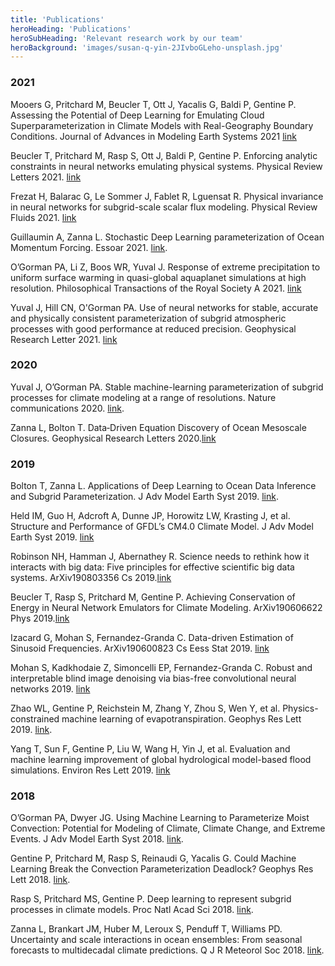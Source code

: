 ```yaml
---
title: 'Publications'
heroHeading: 'Publications'
heroSubHeading: 'Relevant research work by our team'
heroBackground: 'images/susan-q-yin-2JIvboGLeho-unsplash.jpg'
---
```



### 2021
Mooers G, Pritchard M, Beucler T, Ott J, Yacalis G, Baldi P, Gentine P. Assessing the Potential of Deep Learning for Emulating Cloud Superparameterization in Climate Models with Real-Geography Boundary Conditions. Journal of Advances in Modeling Earth Systems 2021 [link]( https://doi.org/10.1029/2020MS002385)

Beucler T, Pritchard M, Rasp S, Ott J, Baldi P, Gentine P. Enforcing analytic constraints in neural networks emulating physical systems. Physical Review Letters 2021. [link](https://journals.aps.org/prl/abstract/10.1103/PhysRevLett.126.098302)

Frezat H, Balarac G, Le Sommer J, Fablet R, Lguensat R. Physical invariance in neural networks for subgrid-scale scalar flux modeling. Physical Review Fluids 2021. [link](https://doi.org/10.1103/PhysRevFluids.6.024607)

Guillaumin A, Zanna L. Stochastic Deep Learning parameterization of Ocean Momentum Forcing. Essoar 2021. [link](https://doi.org/10.1002/essoar.10506419.1).

O’Gorman PA, Li Z, Boos WR, Yuval J. Response of extreme precipitation to uniform surface warming in quasi-global aquaplanet simulations at high resolution. Philosophical Transactions of the Royal Society A 2021. [link](https://doi.org/10.1098/rsta.2019.0543)

Yuval J, Hill CN, O'Gorman PA. Use of neural networks for stable, accurate and physically consistent parameterization of subgrid atmospheric processes with good performance at reduced precision. Geophysical Research Letter 2021. [link](https://doi.org/10.1029/2020GL091363)

### 2020

Yuval J, O’Gorman PA. Stable machine-learning parameterization of subgrid processes for climate modeling at a range of resolutions. Nature communications 2020. [link](https://doi.org/10.1038/s41467-020-17142-3).

Zanna L, Bolton T. Data‐Driven Equation Discovery of Ocean Mesoscale Closures. Geophysical Research Letters 2020.[link](https://doi.org/10.1029/2020GL088376)

### 2019

Bolton T, Zanna L. Applications of Deep Learning to Ocean Data Inference and Subgrid Parameterization. J Adv Model Earth Syst 2019. [link](https://doi.org/10.1029/2018MS001472).

Held IM, Guo H, Adcroft A, Dunne JP, Horowitz LW, Krasting J, et al. Structure and Performance of GFDL’s CM4.0 Climate Model. J Adv Model Earth Syst 2019. [link](https://doi.org/10.1029/2019MS001829)

Robinson NH, Hamman J, Abernathey R. Science needs to rethink how it interacts with big data: Five principles for effective scientific big data systems. ArXiv190803356 Cs 2019.[link](https://arxiv.org/abs/1908.03356v1)

Beucler T, Rasp S, Pritchard M, Gentine P. Achieving Conservation of Energy in Neural Network Emulators for Climate Modeling. ArXiv190606622 Phys 2019.[link](https://arxiv.org/pdf/1906.06622.pdf)

Izacard G, Mohan S, Fernandez-Granda C. Data-driven Estimation of Sinusoid Frequencies. ArXiv190600823 Cs Eess Stat 2019. [link](https://papers.nips.cc/paper/2019/file/d0010a6f34908640a4a6da2389772a78-Paper.pdf)

Mohan S, Kadkhodaie Z, Simoncelli EP, Fernandez-Granda C. Robust and interpretable blind image denoising via bias-free convolutional neural networks 2019. [link](https://www.cns.nyu.edu/pub/lcv/mohanKadkhodaie19b.pdf)

Zhao WL, Gentine P, Reichstein M, Zhang Y, Zhou S, Wen Y, et al. Physics-constrained machine learning of evapotranspiration. Geophys Res Lett 2019. [link](https://doi.org/10.1029/2019GL085291).

Yang T, Sun F, Gentine P, Liu W, Wang H, Yin J, et al. Evaluation and machine learning improvement of global hydrological model-based flood simulations. Environ Res Lett 2019. [link](https://iopscience.iop.org/article/10.1088/1748-9326/ab4d5e)

### 2018

O’Gorman PA, Dwyer JG. Using Machine Learning to Parameterize Moist Convection: Potential for Modeling of Climate, Climate Change, and Extreme Events. J Adv Model Earth Syst 2018. [link](https://doi.org/10.1029/2018MS001351).

Gentine P, Pritchard M, Rasp S, Reinaudi G, Yacalis G. Could Machine Learning Break the Convection Parameterization Deadlock? Geophys Res Lett 2018. [link](https://doi.org/10.1029/2018GL078202).

Rasp S, Pritchard MS, Gentine P. Deep learning to represent subgrid processes in climate models. Proc Natl Acad Sci 2018. [link](https://doi.org/10.1073/pnas.1810286115).

Zanna L, Brankart JM, Huber M, Leroux S, Penduff T, Williams PD. Uncertainty and scale interactions in ocean ensembles: From seasonal forecasts to multidecadal climate predictions. Q J R Meteorol Soc 2018. [link](https://doi.org/10.1002/qj.3397).



